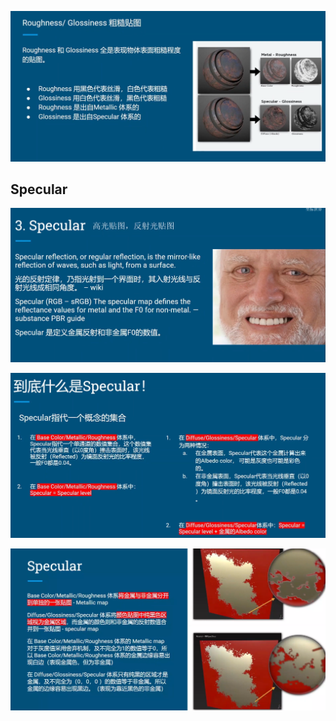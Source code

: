 ![img](./imgs/Texture0.png)

## Specular

![img](./imgs/Texture1.png)

![img](./imgs/Texture2.png)

![img](./imgs/Texture3.png)